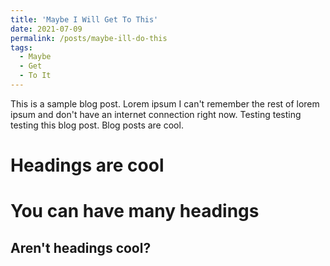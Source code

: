 ```yaml
---
title: 'Maybe I Will Get To This'
date: 2021-07-09
permalink: /posts/maybe-ill-do-this
tags:
  - Maybe
  - Get
  - To It
---
```


This is a sample blog post. Lorem ipsum I can't remember the rest of lorem ipsum and don't have an internet connection right now. Testing testing testing this blog post. Blog posts are cool.

Headings are cool
======

You can have many headings
======

Aren't headings cool?
------
